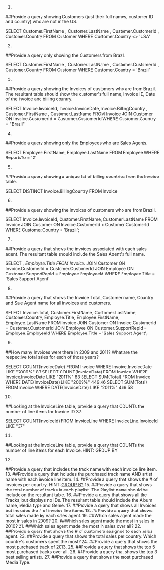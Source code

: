 1.
##Provide a query showing Customers (just their full names, customer ID and country) who are not in the US.


SELECT Customer.FirstName , Customer.LastName , Customer.CustomerId , Customer.Country FROM Customer
WHERE Customer.Country <> 'USA'


2.
##Provide a query only showing the Customers from Brazil.


SELECT Customer.FirstName , Customer.LastName , Customer.CustomerId , Customer.Country FROM Customer
WHERE Customer.Country = 'Brazil'


3.
##Provide a query showing the Invoices of customers who are from Brazil. The resultant table should show the customer's full name, Invoice ID, Date of the invoice and billing country.


SELECT Invoice.InvoiceId, Invoice.InvoiceDate, Invoice.BillingCountry , Customer.FirstName , Customer.LastName FROM Invoice
JOIN Customer ON Invoice.CustomerId = Customer.CustomerId
WHERE Customer.Country = "Brazil"


4.
##Provide a query showing only the Employees who are Sales Agents.


SELECT Employee.FirstName, Employee.LastName FROM Employee
WHERE ReportsTo = '2'


5.
##Provide a query showing a unique list of billing countries from the Invoice table.


SELECT DISTINCT Invoice.BillingCountry FROM Invoice


6.
##Provide a query showing the invoices of customers who are from Brazil.


SELECT Invoice.InvoiceId, Customer.FirstName, Customer.LastName FROM Invoice
JOIN Customer ON Invoice.CustomerId = Customer.CustomerId
WHERE Customer.Country = 'Brazil';


7.
##Provide a query that shows the invoices associated with each sales agent. The resultant table should include the Sales Agent's full name.


SELECT *, Employee.Title FROM Invoice.*
JOIN Customer ON Invoice.CustomerId = Customer.CustomerId
JOIN Employee ON Customer.SupportRepId = Employee.EmployeeId
WHERE Employee.Title = 'Sales Support Agent'


8.
##Provide a query that shows the Invoice Total, Customer name, Country and Sale Agent name for all invoices and customers.


SELECT Invoice.Total, Customer.FirstName, Customer.LastName, Customer.Country, Employee.Title, Employee.FirstName, Employee.LastName FROM Invoice
JOIN Customer ON Invoice.CustomerId = Customer.CustomerId
JOIN Employee ON Customer.SupportRepId = Employee.EmployeeId
WHERE Employee.Title = 'Sales Support Agent';


9.
##How many Invoices were there in 2009 and 2011? What are the respective total sales for each of those years?


SELECT COUNT(InvoiceDate) FROM Invoice WHERE Invoice.InvoiceDate LIKE "2009%"       83
SELECT COUNT(InvoiceDate) FROM Invoice WHERE Invoice.InvoiceDate LIKE "2011%"				83
SELECT SUM(Total) FROM Invoice WHERE DATE(InvoiceDate) LIKE "2009%"									449.46
SELECT SUM(Total) FROM Invoice WHERE DATE(InvoiceDate) LIKE "2011%"									469.58


10.
##Looking at the InvoiceLine table, provide a query that COUNTs the number of line items for Invoice ID 37.


SELECT COUNT(InvoiceId) FROM InvoiceLine WHERE InvoiceLine.InvoiceId LIKE "37"


11.
##Looking at the InvoiceLine table, provide a query that COUNTs the number of line items for each Invoice. HINT: GROUP BY

12.
##Provide a query that includes the track name with each invoice line item.
13.
##Provide a query that includes the purchased track name AND artist name with each invoice line item.
14.
##Provide a query that shows the # of invoices per country. HINT: [GROUP BY](http://www.sqlite.org/lang_select.html#resultset)
15.
##Provide a query that shows the total number of tracks in each playlist. The Playlist name should be include on the resultant table.
16.
##Provide a query that shows all the Tracks, but displays no IDs. The resultant table should include the Album name, Media type and Genre.
17.
##Provide a query that shows all Invoices but includes the # of invoice line items.
18.
##Provide a query that shows total sales made by each sales agent.
19.
##Which sales agent made the most in sales in 2009?
20.
##Which sales agent made the most in sales in 2010?
21.
##Which sales agent made the most in sales over all?
22.
##Provide a query that shows the # of customers assigned to each sales agent.
23.
##Provide a query that shows the total sales per country. Which country's customers spent the most?
24.
##Provide a query that shows the most purchased track of 2013.
25.
##Provide a query that shows the top 5 most purchased tracks over all.
26.
##Provide a query that shows the top 3 best selling artists.
27.
##Provide a query that shows the most purchased Media Type.
